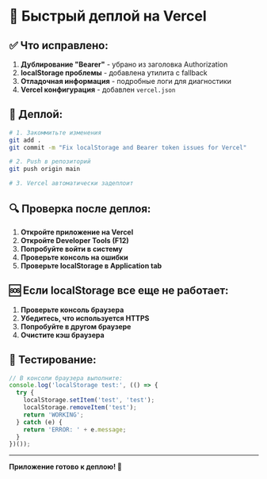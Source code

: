 # 🚀 Быстрый деплой на Vercel

## ✅ **Что исправлено:**

1. **Дублирование "Bearer"** - убрано из заголовка Authorization
2. **localStorage проблемы** - добавлена утилита с fallback
3. **Отладочная информация** - подробные логи для диагностики
4. **Vercel конфигурация** - добавлен `vercel.json`

## 🚀 **Деплой:**

```bash
# 1. Закоммитьте изменения
git add .
git commit -m "Fix localStorage and Bearer token issues for Vercel"

# 2. Push в репозиторий
git push origin main

# 3. Vercel автоматически задеплоит
```

## 🔍 **Проверка после деплоя:**

1. **Откройте приложение на Vercel**
2. **Откройте Developer Tools (F12)**
3. **Попробуйте войти в систему**
4. **Проверьте консоль на ошибки**
5. **Проверьте localStorage в Application tab**

## 🆘 **Если localStorage все еще не работает:**

1. **Проверьте консоль браузера**
2. **Убедитесь, что используется HTTPS**
3. **Попробуйте в другом браузере**
4. **Очистите кэш браузера**

## 📱 **Тестирование:**

```javascript
// В консоли браузера выполните:
console.log('localStorage test:', (() => {
  try {
    localStorage.setItem('test', 'test');
    localStorage.removeItem('test');
    return 'WORKING';
  } catch (e) {
    return 'ERROR: ' + e.message;
  }
})());
```

---

**Приложение готово к деплою! 🎉**
